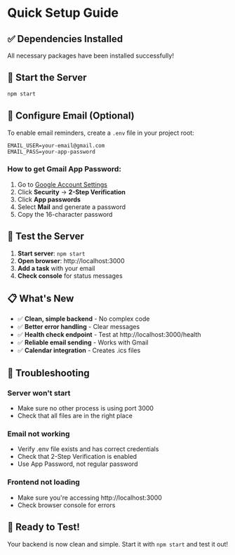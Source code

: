 # Quick Setup Guide

## ✅ Dependencies Installed

All necessary packages have been installed successfully!

## 🚀 Start the Server

```bash
npm start
```

## 📧 Configure Email (Optional)

To enable email reminders, create a `.env` file in your project root:

```env
EMAIL_USER=your-email@gmail.com
EMAIL_PASS=your-app-password
```

### How to get Gmail App Password:
1. Go to [Google Account Settings](https://myaccount.google.com/)
2. Click **Security** → **2-Step Verification**
3. Click **App passwords**
4. Select **Mail** and generate a password
5. Copy the 16-character password

## 🧪 Test the Server

1. **Start server**: `npm start`
2. **Open browser**: http://localhost:3000
3. **Add a task** with your email
4. **Check console** for status messages

## 📋 What's New

- ✅ **Clean, simple backend** - No complex code
- ✅ **Better error handling** - Clear messages
- ✅ **Health check endpoint** - Test at http://localhost:3000/health
- ✅ **Reliable email sending** - Works with Gmail
- ✅ **Calendar integration** - Creates .ics files

## 🔧 Troubleshooting

### Server won't start
- Make sure no other process is using port 3000
- Check that all files are in the right place

### Email not working
- Verify .env file exists and has correct credentials
- Check that 2-Step Verification is enabled
- Use App Password, not regular password

### Frontend not loading
- Make sure you're accessing http://localhost:3000
- Check browser console for errors

## 🎯 Ready to Test!

Your backend is now clean and simple. Start it with `npm start` and test it out! 